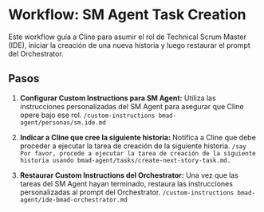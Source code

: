 # Workflow: SM Agent Task Creation

Este workflow guía a Cline para asumir el rol de Technical Scrum Master (IDE), iniciar la creación de una nueva historia y luego restaurar el prompt del Orchestrator.

## Pasos

1.  **Configurar Custom Instructions para SM Agent:**
    Utiliza las instrucciones personalizadas del SM Agent para asegurar que Cline opere bajo ese rol.
    `/custom-instructions bmad-agent/personas/sm.ide.md`

2.  **Indicar a Cline que cree la siguiente historia:**
    Notifica a Cline que debe proceder a ejecutar la tarea de creación de la siguiente historia.
    `/say Por favor, procede a ejecutar la tarea de creación de la siguiente historia usando bmad-agent/tasks/create-next-story-task.md.`

3.  **Restaurar Custom Instructions del Orchestrator:**
    Una vez que las tareas del SM Agent hayan terminado, restaura las instrucciones personalizadas al prompt del Orchestrator.
    `/custom-instructions bmad-agent/ide-bmad-orchestrator.md`
